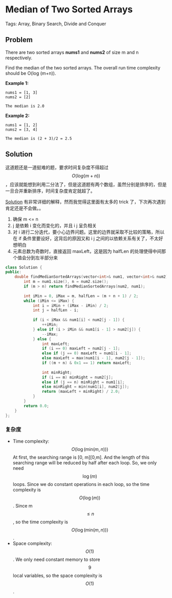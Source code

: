 # Median of Two Sorted Arrays

Tags: Array, Binary Search, Divide and  Conquer

## Problem

There are two sorted arrays **nums1** and **nums2** of size m and n respectively.

Find the median of the two sorted arrays. The overall run time complexity should be O(log (m+n)).

**Example 1:**

```
nums1 = [1, 3]
nums2 = [2]

The median is 2.0
```

**Example 2:**

```
nums1 = [1, 2]
nums2 = [3, 4]

The median is (2 + 3)/2 = 2.5
```

## Solution

这道题还是一道挺难的题，要求时间复杂度不得超过 $$O(log (m+n))$$ ，应该就能想到利用二分法了，但是这道题有两个数组，虽然分别是排序的，但是一旦合并重新排序，时间复杂度肯定就超了。

[Solution](https://leetcode.com/problems/median-of-two-sorted-arrays/solution/) 有非常详细的解释，然而我觉得这里面有太多的 trick 了，下次再次遇到肯定还是不会做。。

1. 确保 m <= n
2. j 是依赖 i 变化而变化的，并且 i j 呈负相关
3. 对 i 进行二分迭代，要小心边界问题。这里的边界就采取不比较的策略，所以在 if 条件里要设好，这背后的原因又和 i j 之间的以依赖关系有关了，不太好想明白
4. 元素总数为奇数时，直接返回 maxLeft，这是因为 halfLen 的处理使得中间那个值会分到左半部分来

```cpp
class Solution {
public:
    double findMedianSortedArrays(vector<int>& num1, vector<int>& num2) {
        int m = num1.size(), n = num2.size();
        if (m > n) return findMedianSortedArrays(num2, num1);
        
        int iMin = 0, iMax = m, halfLen = (m + n + 1) / 2;
        while (iMin <= iMax) {
            int i = iMin + (iMax - iMin) / 2;
            int j = halfLen - i;
            
            if (i < iMax && num1[i] < num2[j - 1]) {
                ++iMin;
            } else if (i > iMin && num1[i - 1] > num2[j]) {
                --iMax;
            } else {
                int maxLeft;
                if (i == 0) maxLeft = num2[j - 1];
                else if (j == 0) maxLeft = num1[i - 1];
                else maxLeft = max(num1[i - 1], num2[j - 1]);
                if ((m + n) & 0x1 == 1) return maxLeft;
                
                int minRight;
                if (i == m) minRight = num2[j];
                else if (j == n) minRight = num1[i];
                else minRight = min(num1[i], num2[j]);
                return (maxLeft + minRight) / 2.0;
            }
        }
        return 0.0;
    }
};
```

### 复杂度

- Time complexity: $$O\big(\log\big(\text{min}(m,n)\big)\big)$$
  At first, the searching range is [0, m][0,m]. And the length of this searching range will be reduced by half after each loop. So, we only need $$\log(m)$$ loops. Since we do constant operations in each loop, so the time complexity is $$O\big(\log(m)\big)$$. Since m $$\leq n$$, so the time complexity is $$O\big(\log\big(\text{min}(m,n)\big)\big)$$.
- Space complexity: $$O(1)$$.
  We only need constant memory to store $$9$$ local variables, so the space complexity is $$O(1)$$.